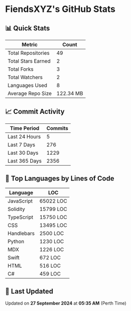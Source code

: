 # FiendsXYZ's GitHub Stats

## 📊 Quick Stats

| Metric               | Count       |
|----------------------|-------------|
| Total Repositories   | 49 |
| Total Stars Earned   | 2 |
| Total Forks          | 3 |
| Total Watchers       | 2 |
| Languages Used       | 8 |
| Average Repo Size    | 122.34 MB |

## 📈 Commit Activity

| Time Period      | Commits      |
|------------------|--------------|
| Last 24 Hours    | 5 |
| Last 7 Days      | 276 |
| Last 30 Days     | 1229 |
| Last 365 Days    | 2356 |

## 📝 Top Languages by Lines of Code

| Language       | LOC        |
|----------------|------------|
| JavaScript           | 65022 LOC |
| Solidity           | 15799 LOC |
| TypeScript           | 15750 LOC |
| CSS           | 13495 LOC |
| Handlebars           | 2500 LOC |
| Python           | 1230 LOC |
| MDX           | 1226 LOC |
| Swift           | 672 LOC |
| HTML           | 516 LOC |
| C#           | 459 LOC |

## 📅 Last Updated

Updated on **27 September 2024** at **05:35 AM** (Perth Time)

